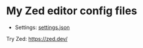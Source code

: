 # My Zed editor config files

- Settings: [settings.json](settings.json)

Try Zed: https://zed.dev/
